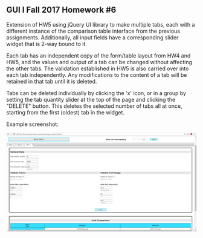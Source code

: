 
## GUI I Fall 2017 Homework #6

Extension of HW5 using jQuery UI library to make multiple tabs, each with a different instance of the comparison table interface from the previous assignments. Additionally, all input fields have a corresponding slider widget that is 2-way bound to it.

Each tab has an independent copy of the form/table layout from HW4 and HW5, and the values and output of a tab can be changed without affecting the other tabs. The validation established in HW5 is also carried over into each tab independently. Any modifications to the content of a tab will be retained in that tab until it is deleted.

Tabs can be deleted individually by clicking the 'x' icon, or in a group by setting the tab quantity slider at the top of the page and clicking the "DELETE" button. This deletes the selected number of tabs all at once, starting from the first (oldest) tab in the widget.

Example screenshot:

![Screenshot](hw6/screenshot.png)
